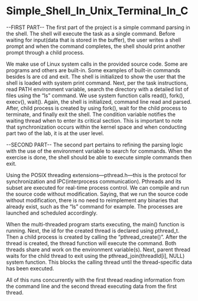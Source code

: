 # Simple_Shell_In_Unix_Terminal_In_C

--FIRST PART--
The first part of the project is a simple command parsing in the shell. The shell will execute the task as a single command. Before waiting for input(data that is stored in the buffer), the user writes a shell prompt and when the command completes, the shell should print another prompt through a child process. 

We make use of Linux system calls in the provided source code. Some are programs and others are built-in. Some examples of built-in commands besides ls are cd and exit. The shell is initialized to show the user that the shell is loaded with system print command. Next, per the task instructions, read PATH environment variable, search the directory with a detailed list of files using the “ls” command. We use system function calls read(), fork(), execv(), wait(). Again, the shell is initialized, command line read and parsed. After, child process is created by using fork(), wait for the child process to terminate, and finally exit the shell. The condition variable notifies the waiting thread when to enter its critical section. This is important to note that synchronization occurs within the kernel space and when conducting part two of the lab, it is at the user level.

 --SECOND PART--
The second part pertains to refining the parsing logic with the use of the environment variable to search for commands. When the exercise is done, the shell should be able to execute simple commands then exit. 

Using the POSIX threading extensions—pthread.h—this is the protocol for synchronization and IPC(interprocess communication). Pthreads and its subset are executed for real-time process control. We can compile and run the source code without modification. Saying, that we run the source code without modification, there is no need to reimplement any binaries that already exist, such as the “ls” command for example. The processes are launched and scheduled accordingly.

When the multi-threaded program starts executing, the main() function is running. Next, the id for the created thread is declared using pthread_t. Then a child process is created by calling the “pthread_create()”. After the thread is created, the thread function will execute the command. Both threads share and work on the environment variable(s). Next, parent thread waits for the child thread to exit using the pthread_join(threadId[i], NULL) system function. This blocks the calling thread until the thread-specific data has been executed.

All of this runs concurrently with the first thread reading information from the command line and the second thread executing data from the first thread. 

